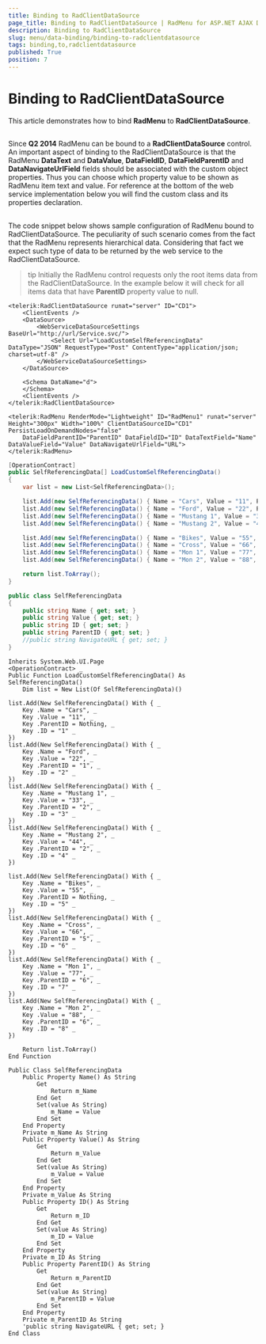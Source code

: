 ```yaml
---
title: Binding to RadClientDataSource
page_title: Binding to RadClientDataSource | RadMenu for ASP.NET AJAX Documentation
description: Binding to RadClientDataSource
slug: menu/data-binding/binding-to-radclientdatasource
tags: binding,to,radclientdatasource
published: True
position: 7
---
```


# Binding to RadClientDataSource

This article demonstrates how to bind **RadMenu** to **RadClientDataSource**.

## 

Since **Q2 2014** RadMenu can be bound to a **RadClientDataSource** control. An important aspect of binding to the RadClientDataSource is that the RadMenu **DataText** and **DataValue**, **DataFieldID**, **DataFieldParentID** and **DataNavigateUrlField** fields should be associated with the custom object properties. Thus you can choose which property value to be shown as RadMenu item text and value. For reference at the bottom of the web service implementation below you will find the custom class and its properties declaration.

## 

The code snippet below shows sample configuration of RadMenu bound to RadClientDataSource. The peculiarity of such scenario comes from the fact that the RadMenu represents hierarchical data. Considering that fact we expect such type of data to be returned by the web service to the RadClientDataSource.

>tip Initially the RadMenu control requests only the root items data from the RadClientDataSource. In the example below it will check for all items data that have **ParentID** property value to null.
>

````ASP.NET
<telerik:RadClientDataSource runat="server" ID="CD1">
	<ClientEvents />
	<DataSource>
		<WebServiceDataSourceSettings BaseUrl="http://url/Service.svc/">
			<Select Url="LoadCustomSelfReferencingData" DataType="JSON" RequestType="Post" ContentType="application/json; charset=utf-8" />
		</WebServiceDataSourceSettings>
	</DataSource>

	<Schema DataName="d">
	</Schema>
	<ClientEvents />
</telerik:RadClientDataSource>

<telerik:RadMenu RenderMode="Lightweight" ID="RadMenu1" runat="server" Height="300px" Width="100%" ClientDataSourceID="CD1" PersistLoadOnDemandNodes="false"
	DataFieldParentID="ParentID" DataFieldID="ID" DataTextField="Name" DataValueField="Value" DataNavigateUrlField="URL">
</telerik:RadMenu>
````


````C#
[OperationContract]
public SelfReferencingData[] LoadCustomSelfReferencingData()
{
	var list = new List<SelfReferencingData>();

	list.Add(new SelfReferencingData() { Name = "Cars", Value = "11", ParentID = null, ID = "1" });
	list.Add(new SelfReferencingData() { Name = "Ford", Value = "22", ParentID = "1", ID = "2" });
	list.Add(new SelfReferencingData() { Name = "Mustang 1", Value = "33", ParentID = "2", ID = "3" });
	list.Add(new SelfReferencingData() { Name = "Mustang 2", Value = "44", ParentID = "2", ID = "4" });

	list.Add(new SelfReferencingData() { Name = "Bikes", Value = "55", ParentID = null, ID = "5" });
	list.Add(new SelfReferencingData() { Name = "Cross", Value = "66", ParentID = "5", ID = "6" });
	list.Add(new SelfReferencingData() { Name = "Mon 1", Value = "77", ParentID = "6", ID = "7" });
	list.Add(new SelfReferencingData() { Name = "Mon 2", Value = "88", ParentID = "6", ID = "8" });

	return list.ToArray();
}

public class SelfReferencingData
{
	public string Name { get; set; }
	public string Value { get; set; }
	public string ID { get; set; }
	public string ParentID { get; set; }
	//public string NavigateURL { get; set; }
}
````
````VB.NET
Inherits System.Web.UI.Page
<OperationContract> _
Public Function LoadCustomSelfReferencingData() As SelfReferencingData()
	Dim list = New List(Of SelfReferencingData)()

list.Add(New SelfReferencingData() With { _
	Key .Name = "Cars", _
	Key .Value = "11", _
	Key .ParentID = Nothing, _
	Key .ID = "1" _
})
list.Add(New SelfReferencingData() With { _
	Key .Name = "Ford", _
	Key .Value = "22", _
	Key .ParentID = "1", _
	Key .ID = "2" _
})
list.Add(New SelfReferencingData() With { _
	Key .Name = "Mustang 1", _
	Key .Value = "33", _
	Key .ParentID = "2", _
	Key .ID = "3" _
})
list.Add(New SelfReferencingData() With { _
	Key .Name = "Mustang 2", _
	Key .Value = "44", _
	Key .ParentID = "2", _
	Key .ID = "4" _
})

list.Add(New SelfReferencingData() With { _
	Key .Name = "Bikes", _
	Key .Value = "55", _
	Key .ParentID = Nothing, _
	Key .ID = "5" _
})
list.Add(New SelfReferencingData() With { _
	Key .Name = "Cross", _
	Key .Value = "66", _
	Key .ParentID = "5", _
	Key .ID = "6" _
})
list.Add(New SelfReferencingData() With { _
	Key .Name = "Mon 1", _
	Key .Value = "77", _
	Key .ParentID = "6", _
	Key .ID = "7" _
})
list.Add(New SelfReferencingData() With { _
	Key .Name = "Mon 2", _
	Key .Value = "88", _
	Key .ParentID = "6", _
	Key .ID = "8" _
})

	Return list.ToArray()
End Function

Public Class SelfReferencingData
	Public Property Name() As String
		Get
			Return m_Name
		End Get
		Set(value As String)
			m_Name = Value
		End Set
	End Property
	Private m_Name As String
	Public Property Value() As String
		Get
			Return m_Value
		End Get
		Set(value As String)
			m_Value = Value
		End Set
	End Property
	Private m_Value As String
	Public Property ID() As String
		Get
			Return m_ID
		End Get
		Set(value As String)
			m_ID = Value
		End Set
	End Property
	Private m_ID As String
	Public Property ParentID() As String
		Get
			Return m_ParentID
		End Get
		Set(value As String)
			m_ParentID = Value
		End Set
	End Property
	Private m_ParentID As String
	'public string NavigateURL { get; set; }
End Class
````


